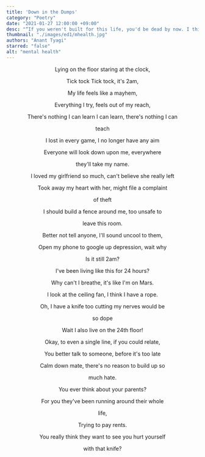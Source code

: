 ```yaml
---
title: 'Down in the Dumps'
category: "Poetry"
date: "2021-01-27 12:00:00 +09:00"
desc: "“If you weren't built for this life, you'd be dead by now. I think the problem is people don't share enough of their pain with the world, so they never know who else is in pain, too, and what others are going through. We're never really alone in anything.” — Darnell Lamont Walker"
thumbnail: "./images/ed1/mhealth.jpg"
authors: "Anant Tyagi"
starred: "false"
alt: "mental health"
---
```


<p style="text-align: center;align:center; margin-bottom:0px!important;">Lying on the floor staring at the clock, </p>
<p style="text-align: center;align:center; margin-bottom:0px!important;">Tick tock Tick tock, it's 2am,</p>
<p style="text-align: center;align:center; margin-bottom:0px!important;">My life feels like a mayhem,</p>
<p style="text-align: center;align:center; margin-bottom:0px!important;">Everything I try, feels out of my reach, </p>
<p style="text-align: center;align:center; margin-bottom:0px!important;">There's nothing I can learn I can learn, there's nothing I can </p>
<p style="text-align: center;align:center; margin-bottom:0px!important;">teach</p>
<p style="text-align: center;align:center; margin-bottom:0px!important;">I lost in every game, I no longer have any aim </p>
<p style="text-align: center;align:center; margin-bottom:0px!important;">Everyone will look down upon me, everywhere </p>
<p style="text-align: center;align:center; margin-bottom:0px!important;">they'll take my name. </p>
<p style="text-align: center;align:center; margin-bottom:0px!important;">I loved my girlfriend so much, can't believe she really left </p>
<p style="text-align: center;align:center; margin-bottom:0px!important;">Took away my heart with her, might file a complaint </p>
<p style="text-align: center;align:center; margin-bottom:0px!important;">of theft </p>
<p style="text-align: center;align:center; margin-bottom:0px!important;">I should build a fence around me, too unsafe to </p>
<p style="text-align: center;align:center; margin-bottom:0px!important;">leave this room.</p>
<p style="text-align: center;align:center; margin-bottom:0px!important;">Better not tell anyone, I'll sound uncool to them, </p>
<p style="text-align: center;align:center; margin-bottom:0px!important;">Open my phone to google up depression, wait why </p>
<p style="text-align: center;align:center; margin-bottom:0px!important;">Is it still 2am? </p>
<p style="text-align: center;align:center; margin-bottom:0px!important;">I've been living like this for 24 hours? </p>
<p style="text-align: center;align:center; margin-bottom:0px!important;">Why can't I breathe, it's like I'm on Mars. </p>
<p style="text-align: center;align:center; margin-bottom:0px!important;">I look at the ceiling fan, I think I have a rope.</p>
<p style="text-align: center;align:center; margin-bottom:0px!important;">Oh, I have a knife too cutting my nerves would be</p>
<p style="text-align: center;align:center; margin-bottom:0px!important;">so dope</p>
<p style="text-align: center;align:center; margin-bottom:0px!important;">Wait I also live on the 24th floor!</p>
<p style="text-align: center;align:center;"></p>
<p style="text-align: center;align:center; margin-bottom:0px!important;">Okay, to even a single line, if you could relate, </p>
<p style="text-align: center;align:center; margin-bottom:0px!important;">You better talk to someone, before it's too late</p>
<p style="text-align: center;align:center; margin-bottom:0px!important;">Calm down mate, there's no reason to build up so</p>
<p style="text-align: center;align:center; margin-bottom:0px!important;">much hate. </p>
<p style="text-align: center;align:center; margin-bottom:0px!important;">You ever think about your parents? </p>
<p style="text-align: center;align:center; margin-bottom:0px!important;">For you they've been running around their whole</p>
<p style="text-align: center;align:center; margin-bottom:0px!important;">life, </p>
<p style="text-align: center;align:center; margin-bottom:0px!important;">Trying to pay rents. </p>
<p style="text-align: center;align:center; margin-bottom:0px!important;">You really think they want to see you hurt yourself </p>
<p style="text-align: center;align:center; margin-bottom:0px!important;">with that knife? </p>